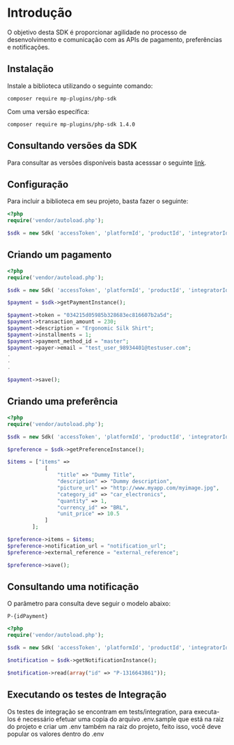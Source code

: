 # Introdução

O objetivo desta SDK é proporcionar agilidade no processo de desenvolvimento e comunicação com as APIs de pagamento, preferências e notificações.

## Instalação

Instale a biblioteca utilizando o seguinte comando:

`composer require mp-plugins/php-sdk`

Com uma versão específica:

`composer require mp-plugins/php-sdk 1.4.0`

## Consultando versões da SDK

Para consultar as versões disponíveis basta acesssar o seguinte [link](https://github.com/mercadopago/pp-php-sdk/tags).

## Configuração

Para incluir a biblioteca em seu projeto, basta fazer o seguinte:

```php
<?php
require('vendor/autoload.php');

$sdk = new Sdk( 'accessToken', 'platformId', 'productId', 'integratorId' );

```

## Criando um pagamento

```php
<?php
require('vendor/autoload.php');

$sdk = new Sdk( 'accessToken', 'platformId', 'productId', 'integratorId' );

$payment = $sdk->getPaymentInstance();

$payment->token = "034215d05985b328683ec816607b2a5d";
$payment->transaction_amount = 230;
$payment->description = "Ergonomic Silk Shirt";
$payment->installments = 1;
$payment->payment_method_id = "master";
$payment->payer->email = "test_user_98934401@testuser.com";
.
.
.

$payment->save();

```

## Criando uma preferência

```php
<?php
require('vendor/autoload.php');

$sdk = new Sdk( 'accessToken', 'platformId', 'productId', 'integratorId' );

$preference = $sdk->getPreferenceInstance();

$items = ["items" =>  
            [
                "title" => "Dummy Title",
                "description" => "Dummy description",
                "picture_url" => "http://www.myapp.com/myimage.jpg",
                "category_id" => "car_electronics",
                "quantity" => 1,
                "currency_id" => "BRL",
                "unit_price" => 10.5
            ]
        ];

$preference->items = $items;
$preference->notification_url = "notification_url";
$preference->external_reference = "external_reference";

$preference->save();

```

## Consultando uma notificação

O parâmetro para consulta deve seguir o modelo abaixo:

`P-{idPayment}`

```php
<?php
require('vendor/autoload.php');

$sdk = new Sdk( 'accessToken', 'platformId', 'productId', 'integratorId' );

$notification = $sdk->getNotificationInstance();

$notification->read(array("id" => "P-1316643861"));

```

## Executando os testes de Integração

Os testes de integração se encontram em tests/integration, para executa-los é necessário efetuar uma copia do arquivo .env.sample
que está na raiz do projeto e criar um .env também na raiz do projeto, feito isso, você deve popular os valores dentro do .env